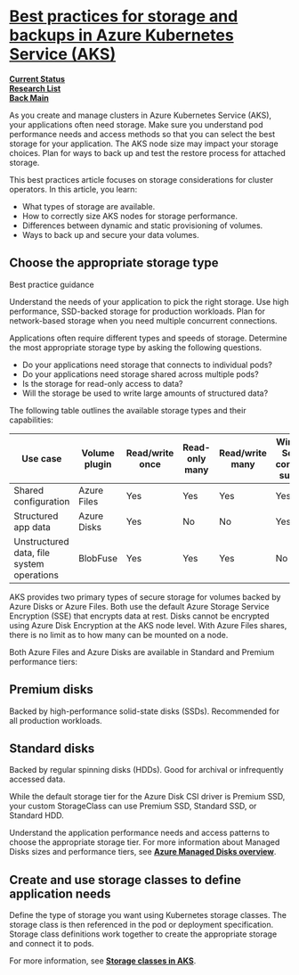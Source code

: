 # **[Best practices for storage and backups in Azure Kubernetes Service (AKS)](https://learn.microsoft.com/en-us/azure/aks/concepts-storage#storage-classes)**

**[Current Status](../../../../development/status/weekly/current_status.md)**\
**[Research List](../../../research_list.md)**\
**[Back Main](../../../../README.md)**

As you create and manage clusters in Azure Kubernetes Service (AKS), your applications often need storage. Make sure you understand pod performance needs and access methods so that you can select the best storage for your application. The AKS node size may impact your storage choices. Plan for ways to back up and test the restore process for attached storage.

This best practices article focuses on storage considerations for cluster operators. In this article, you learn:

- What types of storage are available.
- How to correctly size AKS nodes for storage performance.
- Differences between dynamic and static provisioning of volumes.
- Ways to back up and secure your data volumes.

## Choose the appropriate storage type

Best practice guidance

Understand the needs of your application to pick the right storage. Use high performance, SSD-backed storage for production workloads. Plan for network-based storage when you need multiple concurrent connections.

Applications often require different types and speeds of storage. Determine the most appropriate storage type by asking the following questions.

- Do your applications need storage that connects to individual pods?
- Do your applications need storage shared across multiple pods?
- Is the storage for read-only access to data?
- Will the storage be used to write large amounts of structured data?

The following table outlines the available storage types and their capabilities:

| Use case                                  | Volume plugin | Read/write once | Read-only many | Read/write many | Windows Server container support |
|-------------------------------------------|---------------|-----------------|----------------|-----------------|----------------------------------|
| Shared configuration                      | Azure Files   | Yes             | Yes            | Yes             | Yes                              |
| Structured app data                       | Azure Disks   | Yes             | No             | No              | Yes                              |
| Unstructured data, file system operations | BlobFuse      | Yes             | Yes            | Yes             | No                               |

AKS provides two primary types of secure storage for volumes backed by Azure Disks or Azure Files. Both use the default Azure Storage Service Encryption (SSE) that encrypts data at rest. Disks cannot be encrypted using Azure Disk Encryption at the AKS node level. With Azure Files shares, there is no limit as to how many can be mounted on a node.

Both Azure Files and Azure Disks are available in Standard and Premium performance tiers:

## Premium disks

Backed by high-performance solid-state disks (SSDs).
Recommended for all production workloads.

## Standard disks

Backed by regular spinning disks (HDDs).
Good for archival or infrequently accessed data.

While the default storage tier for the Azure Disk CSI driver is Premium SSD, your custom StorageClass can use Premium SSD, Standard SSD, or Standard HDD.

Understand the application performance needs and access patterns to choose the appropriate storage tier. For more information about Managed Disks sizes and performance tiers, see **[Azure Managed Disks overview](https://learn.microsoft.com/en-us/azure/virtual-machines/managed-disks-overview)**.

## Create and use storage classes to define application needs

Define the type of storage you want using Kubernetes storage classes. The storage class is then referenced in the pod or deployment specification. Storage class definitions work together to create the appropriate storage and connect it to pods.

For more information, see **[Storage classes in AKS](https://learn.microsoft.com/en-us/azure/aks/concepts-storage#storage-classes)**.
